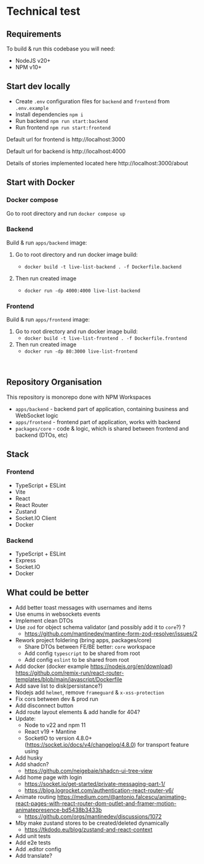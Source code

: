# Technical test

## Requirements

To build & run this codebase you will need:
- NodeJS v20+
- NPM v10+

## Start dev locally

- Create `.env` configuration files for `backend` and `frontend` from `.env.example`
- Install dependencies `npm i`
- Run backend `npm run start:backend`
- Run frontend `npm run start:frontend`

Default url for frontend is http://localhost:3000

Default url for backend is http://localhost:4000

Details of stories implemented located here http://localhost:3000/about

## Start with Docker

### Docker compose

Go to root directory and run `docker compose up`

### Backend

Build & run `apps/backend` image:

1. Go to root directory and run docker image build:
    - `docker build -t live-list-backend . -f Dockerfile.backend`

2. Then run created image
    - `docker run -dp 4000:4000 live-list-backend`
  
### Frontend

Build & run `apps/frontend` image:

1. Go to root directory and run docker image build:
    - `docker build -t live-list-frontend . -f Dockerfile.frontend`
2. Then run created image
    - `docker run -dp 80:3000 live-list-frontend`

<br/>

## Repository Organisation

This repository is monorepo done with NPM Workspaces

- `apps/backend` - backend part of application, containing business and WebSocket logic
- `apps/frontend` - frontend part of application, works with backend
- `packages/core` - code & logic, which is shared between frontend and backend (DTOs, etc)

## Stack

### Frontend

- TypeScript + ESLint
- Vite
- React
- React Router
- Zustand
- Socket.IO Client
- Docker

### Backend

- TypeScript + ESLint
- Express
- Socket.IO
- Docker

## What could be better

- Add better toast messages with usernames and items
- Use enums in websockets events
- Implement clean DTOs
- Use `zod` for object schema validator (and possibly add it to `core`?) ?
  - https://github.com/mantinedev/mantine-form-zod-resolver/issues/2
- Rework project foldering (bring apps, packages/core)
  - Share DTOs between FE/BE better: `core` workspace
  - Add config `typescript` to be shared from root
  - Add config `eslint` to be shared from root
- Add docker (docker example https://nodejs.org/en/download) https://github.com/remix-run/react-router-templates/blob/main/javascript/Dockerfile
- Add save list to disk(persistance?)
- Nodejs add `helmet`, remove `frameguard` & `x-xss-protection`
- Fix cors between dev & prod run
- Add disconnect button
- Add route layout elements & add handle for 404?
- Update:
  - Node to v22 and npm 11
  - React v19 + Mantine
  - SocketIO to version 4.8.0+ (https://socket.io/docs/v4/changelog/4.8.0) for transport feature using
- Add husky
- Add shadcn?
  - https://github.com/neigebaie/shadcn-ui-tree-view
- Add home page with login
  - https://socket.io/get-started/private-messaging-part-1/
  - https://blog.logrocket.com/authentication-react-router-v6/
- Animate routing https://medium.com/@antonio.falcescu/animating-react-pages-with-react-router-dom-outlet-and-framer-motion-animatepresence-bd5438b3433b
  - https://github.com/orgs/mantinedev/discussions/1072
- Mby make zustand stores to be created/deleted dynamically
  - https://tkdodo.eu/blog/zustand-and-react-context
- Add unit tests
- Add e2e tests
- Add .editor config
- Add translate?
